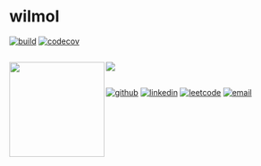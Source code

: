 # wilmol

[![build](https://github.com/wilmol/wilmol/workflows/build/badge.svg?event=push)](https://github.com/wilmol/wilmol/actions?query=workflow%3Abuild)
[![codecov](https://codecov.io/gh/wilmol/wilmol/branch/master/graph/badge.svg)](https://codecov.io/gh/wilmol/wilmol)

##

<div>
  <img height="170" align="left" src="https://github-readme-stats.vercel.app/api?username=wilmol&count_private=true&include_all_commits=true&show_icons=true" />
  <img src="https://github-readme-stats.vercel.app/api/top-langs/?username=wilmol&layout=compact&hide=ShaderLab,HLSL,HTML,TSQL&langs_count=10" /> <!-- TODO not replacing hidden languages... waiting on https://github.com/anuraghazra/github-readme-stats/pull/307 -->
</div>

##

[![github](https://img.shields.io/badge/-wilmol-black?style=flat-square&logo=GitHub&logoColor=white&link=https://github.com/wilmol)](https://github.com/wilmol)
[![linkedin](https://img.shields.io/badge/-molloywill-blue?style=flat-square&logo=Linkedin&logoColor=white&link=https://www.linkedin.com/in/molloywill/)](https://www.linkedin.com/in/molloywill/) 
[![leetcode](https://img.shields.io/badge/-wilmol-black?style=flat-square&logo=LeetCode&link=https://leetcode.com/wilmol/)](https://leetcode.com/wilmol/)
[![email](https://img.shields.io/badge/-willjoemolloy@gmail.com-red?style=flat-square&logo=Gmail&logoColor=white&link=mailto:willjoemolloy@gmail.com)](mailto:willjoemolloy@gmail.com)

<!-- 
hello
-->
